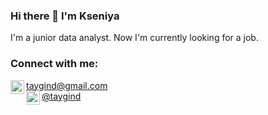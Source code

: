 ### Hi there 👋 I'm Kseniya

I'm a junior data analyst. Now I'm currently looking for a job.

### Connect with me:
<img align='left' alt='Iwitney | Mail' width='22px' src='https://cdn.jsdelivr.net/npm/simple-icons@7.15.0/icons/maildotru.svg'/><a href='mailto: taygind@gmail.com'>taygind@gmail.com</a> </br>
<img align='left' alt='Iwitney | Telegram' width='22px' src='https://cdn.jsdelivr.net/npm/simple-icons@7.15.0/icons/telegram.svg' /><a href='https://t.me/taygind'>@taygind</a>
<!--
**Iwitney/Iwitney** is a ✨ _special_ ✨ repository because its `README.md` (this file) appears on your GitHub profile.

Here are some ideas to get you started:

- 🔭 I’m currently working on ...
- 🌱 I’m currently learning ...
- 👯 I’m looking to collaborate on ...
- 🤔 I’m looking for help with ...
- 💬 Ask me about ...
- 📫 How to reach me: ...
- 😄 Pronouns: ...
- ⚡ Fun fact: ...
-->
